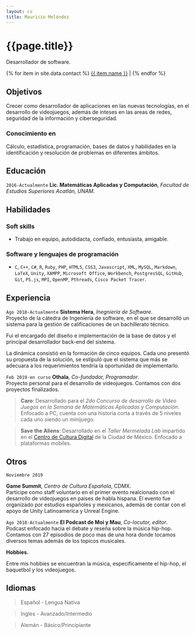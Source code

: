 ```yaml
---
layout: cv
title: Mauricio Meléndez
---
```

# {{page.title}}
Desarrollador de software.

<div id="webaddress">
{% for item in site.data.contact %}
  <a href="{{ item.link }}"><i class="{{ item.class }}"></i> {{ item.name }}</a> |
{% endfor %}
</div>

## Objetivos

Crecer como desarrollador de aplicaciones en las nuevas tecnologías, en el desarrollo de videojuegos, además de inteses en las areas de  redes, seguridad de la información y ciberseguridad.

### Conocimiento en

Cálculo, estadística, programación, bases de datos y habilidades en la identificación y resolución de problemas en diferentes ámbitos.

## Educación

`2016-Actualmente`
**Lic. Matemáticas Aplicadas y Computación**, *Facultad de Estudios Superiores Acatlán, UNAM.*

## Habilidades

### Soft skills
- Trabajo en equipo, autodidacta, confiado, entusiasta, amigable.

### Software y lenguajes de programación
- `C`, `C++`, `C#`, `R`, `Ruby`, `PHP`, `HTML5`, `CSS3`, `Javascript`, `XML`, `MySQL`, `Markdown`, `LaTeX`, `Unity`, `XAMPP`, `Microsoft Office`, `Workbench`, `PostgresSQL`, `GitHub`, `Git`, `P5.js`, `MPI`, `OpenMP`, `Pthreads`, `Cisco Packet Tracer`.

## Experiencia

`Ago 2018-Actualmente`
**Sistema Hera**, *Inegniería de Software*.<br/>
Proyecto de la cátedra de Ingeniería de software, en el que se desarrolló un sistema para la gestión de calificaciones de un bachillerato técnico.

Fui el encargado del diseño e implementación de la base de datos y el principal desarrollador back-end del sistema.

La dinámica consistió en la formación de cinco equipos. Cada uno presentó su propuesta de la solución, se estipuló que el sistema que más se adecuara a los requerimientos tendría la oportunidad de implementarlo.


`Feb 2019-en curso`
**Othala**, *Co-fundador, Programador*.<br/>
Proyecto personal para el desarrollo de videojuegos.
Contamos con dos proyectos  finalizados.

  > **Caro**: Desarrollado para el *2do Concurso de desarrollo de Video Juegos en la Semana de Matemáticas Aplicadas y Computación*. Enfocado a PC, cuenta con una historia corta a través de 5 niveles cada uno siendo un minijuego.

  > **Save the Aliens**: Desarrollado en el *Taller Mermelada Lab* impartido en el [Centro de Cultura Digital](https://centroculturadigital.mx/) de la Ciudad de México. Enfocado a plataformas mobiles.

## Otros
`Noviembre 2019`

**Game Summit**, *Centro de Cultura Española*, CDMX.<br/>
Participe como staff voluntario en el primer evento realcionado con el desarrollo de videojuegos en paises de habla hispana. El evento fue organizado por estudios españoles y mexicanos, además de contar con el apoyo de Unity Latinoamerica y Unreal Engine.

`Ago 2018-Actualmente`
**El Podcast de Moi y Mau**, *Co-locutor, editor*.<br/>
Podcast enfocado hacia el debate y reseña sobre la música hip-hop. Contamos con 27 episodios de poco mas de una hora donde tocamos diversos temas además de los topicos musicales.

__Hobbies.__

Entre mis hobbies se encuentran la música, especificamente el hip-hop, el baquetbol y los videojuegos.


## Idiomas
  > Español - Lengua Nativa

  > Ingles - Avanzado/Intermedio

  > Alemán - Básico/Principiante

<!-- ### Footer

Last updated: May 2013 -->

